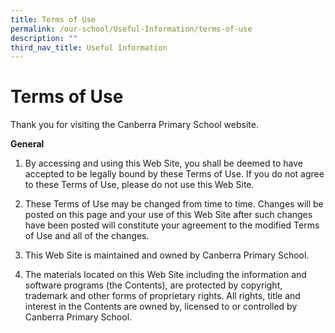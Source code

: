 ```yaml
---
title: Terms of Use
permalink: /our-school/Useful-Information/terms-of-use
description: ""
third_nav_title: Useful Information
---
```

# Terms of Use
Thank you for visiting the Canberra Primary School website.


**General**

1.    By accessing and using this Web Site, you shall be deemed to have accepted to be legally bound by these Terms of Use. If you do not agree to these Terms of Use, please do not use this Web Site. 

2.    These Terms of Use may be changed from time to time. Changes will be posted on this page and your use of this Web Site after such changes have been posted will constitute your agreement to the modified Terms of Use and all of the changes.

3.    This Web Site is maintained and owned by Canberra Primary School.

4.    The materials located on this Web Site including the information and software programs (the Contents), are protected by copyright, trademark and other forms of proprietary rights. All rights, title and interest in the Contents are owned by, licensed to or controlled by Canberra Primary School.